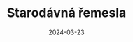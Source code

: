 ---
layout: layouts/archive-episode.njk
title: Starodávná řemesla
date: "2024-03-23"
tv: "RTVS :2"
link: https://www.rtvs.sk/televizia/archiv/14252/456124
datum: 23. 3. 2024
foto1024: business_1024x768.jpg
foto1440: business_1440x825.jpg
alt: Old craft main picture
perex: ČT Ostrava - Kovářství na Helfštýně | MTVA Szeged - Kartáčníci | RTVS Košice - Tkalcovství | TVP Kraków - Patchwork
tags: hero
---